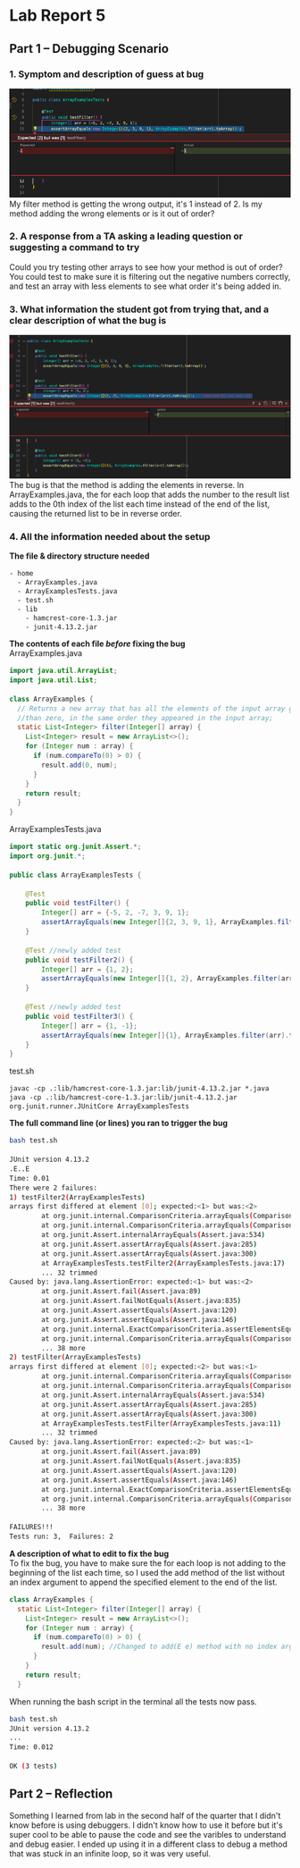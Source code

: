 # Lab Report 5

## Part 1 – Debugging Scenario
### 1. Symptom and description of guess at bug <br>
![Image](photos/LR5_1.png) <br>
My filter method is getting the wrong output, it's 1 instead of 2. Is my method adding the wrong elements or is it out of order? 

### 2. A response from a TA asking a leading question or suggesting a command to try
Could you try testing other arrays to see how your method is out of order? You could test to make sure it is filtering out the negative numbers correctly, and test an array with
less elements to see what order it's being added in.

### 3. What information the student got from trying that, and a clear description of what the bug is
![Image](photos/LR5_2.png) <br>
The bug is that the method is adding the elements in reverse. In ArrayExamples.java, the for each loop that adds the number to the result list adds to the 0th index of the list
each time instead of the end of the list, causing the returned list to be in reverse order. 

### 4. All the information needed about the setup <br>
**The file & directory structure needed** <br>
```
- home
  - ArrayExamples.java
  - ArrayExamplesTests.java
  - test.sh
  - lib
    - hamcrest-core-1.3.jar
    - junit-4.13.2.jar
```

**The contents of each file *before* fixing the bug** <br>
ArrayExamples.java
```java
import java.util.ArrayList;
import java.util.List;

class ArrayExamples {
  // Returns a new array that has all the elements of the input array greater 
  //than zero, in the same order they appeared in the input array;
  static List<Integer> filter(Integer[] array) {
    List<Integer> result = new ArrayList<>();
    for (Integer num : array) {
      if (num.compareTo(0) > 0) {
        result.add(0, num); 
      }
    }
    return result;
  }
}
```
ArrayExamplesTests.java
```java
import static org.junit.Assert.*;
import org.junit.*;

public class ArrayExamplesTests {

    @Test
    public void testFilter() {
        Integer[] arr = {-5, 2, -7, 3, 9, 1};
        assertArrayEquals(new Integer[]{2, 3, 9, 1}, ArrayExamples.filter(arr).toArray());
    }

    @Test //newly added test
    public void testFilter2() {
        Integer[] arr = {1, 2};
        assertArrayEquals(new Integer[]{1, 2}, ArrayExamples.filter(arr).toArray());
    }

    @Test //newly added test
    public void testFilter3() { 
        Integer[] arr = {1, -1};
        assertArrayEquals(new Integer[]{1}, ArrayExamples.filter(arr).toArray());
    }
}
```
test.sh
```console
javac -cp .:lib/hamcrest-core-1.3.jar:lib/junit-4.13.2.jar *.java
java -cp .:lib/hamcrest-core-1.3.jar:lib/junit-4.13.2.jar org.junit.runner.JUnitCore ArrayExamplesTests
```

**The full command line (or lines) you ran to trigger the bug** <br>
```bash
bash test.sh

JUnit version 4.13.2
.E..E
Time: 0.01
There were 2 failures:
1) testFilter2(ArrayExamplesTests)
arrays first differed at element [0]; expected:<1> but was:<2>
        at org.junit.internal.ComparisonCriteria.arrayEquals(ComparisonCriteria.java:78)
        at org.junit.internal.ComparisonCriteria.arrayEquals(ComparisonCriteria.java:28)
        at org.junit.Assert.internalArrayEquals(Assert.java:534)
        at org.junit.Assert.assertArrayEquals(Assert.java:285)
        at org.junit.Assert.assertArrayEquals(Assert.java:300)
        at ArrayExamplesTests.testFilter2(ArrayExamplesTests.java:17)
        ... 32 trimmed
Caused by: java.lang.AssertionError: expected:<1> but was:<2>
        at org.junit.Assert.fail(Assert.java:89)
        at org.junit.Assert.failNotEquals(Assert.java:835)
        at org.junit.Assert.assertEquals(Assert.java:120)
        at org.junit.Assert.assertEquals(Assert.java:146)
        at org.junit.internal.ExactComparisonCriteria.assertElementsEqual(ExactComparisonCriteria.java:8)
        at org.junit.internal.ComparisonCriteria.arrayEquals(ComparisonCriteria.java:76)
        ... 38 more
2) testFilter(ArrayExamplesTests)
arrays first differed at element [0]; expected:<2> but was:<1>
        at org.junit.internal.ComparisonCriteria.arrayEquals(ComparisonCriteria.java:78)
        at org.junit.internal.ComparisonCriteria.arrayEquals(ComparisonCriteria.java:28)
        at org.junit.Assert.internalArrayEquals(Assert.java:534)
        at org.junit.Assert.assertArrayEquals(Assert.java:285)
        at org.junit.Assert.assertArrayEquals(Assert.java:300)
        at ArrayExamplesTests.testFilter(ArrayExamplesTests.java:11)
        ... 32 trimmed
Caused by: java.lang.AssertionError: expected:<2> but was:<1>
        at org.junit.Assert.fail(Assert.java:89)
        at org.junit.Assert.failNotEquals(Assert.java:835)
        at org.junit.Assert.assertEquals(Assert.java:120)
        at org.junit.Assert.assertEquals(Assert.java:146)
        at org.junit.internal.ExactComparisonCriteria.assertElementsEqual(ExactComparisonCriteria.java:8)
        at org.junit.internal.ComparisonCriteria.arrayEquals(ComparisonCriteria.java:76)
        ... 38 more

FAILURES!!!
Tests run: 3,  Failures: 2

```

**A description of what to edit to fix the bug** <br>
To fix the bug, you have to make sure the for each loop is not adding to the beginning of the list each time, so I used the add method of the list without an index argument to 
append the specified element to the end of the list.
```java
class ArrayExamples {
  static List<Integer> filter(Integer[] array) {
    List<Integer> result = new ArrayList<>();
    for (Integer num : array) {
      if (num.compareTo(0) > 0) {
        result.add(num); //Changed to add(E e) method with no index arg
      }
    }
    return result;
  }
```
When running the bash script in the terminal all the tests now pass.
```bash
bash test.sh
JUnit version 4.13.2
...
Time: 0.012

OK (3 tests)

```


## Part 2 – Reflection
Something I learned from lab in the second half of the quarter that I didn't know before is using debuggers. I didn't know how to use it before but it's super cool to be able to 
pause the code and see the varibles to understand and debug easier. I ended up using it in a different class to debug a method that was stuck in an infinite loop, so it was very 
useful.
 
